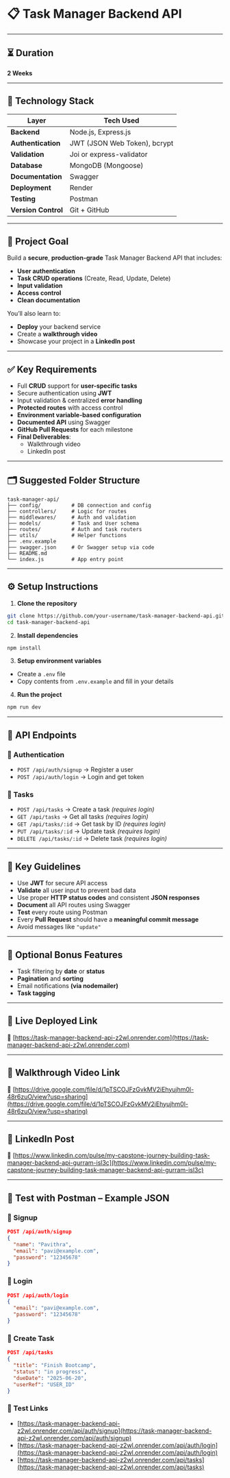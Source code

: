 # 📋 **Task Manager Backend API**

---

## ⏳ **Duration**
**2 Weeks**

---

## 🧰 **Technology Stack**

| **Layer**           | **Tech Used**                |
| ------------------- | ---------------------------- |
| **Backend**         | Node.js, Express.js          |
| **Authentication**  | JWT (JSON Web Token), bcrypt |
| **Validation**      | Joi or express-validator     |
| **Database**        | MongoDB (Mongoose)           |
| **Documentation**   | Swagger                      |
| **Deployment**      | Render                       |
| **Testing**         | Postman                      |
| **Version Control** | Git + GitHub                 |

---

## 🎯 **Project Goal**

Build a **secure**, **production-grade** Task Manager Backend API that includes:

- **User authentication**
- **Task CRUD operations** (Create, Read, Update, Delete)
- **Input validation**
- **Access control**
- **Clean documentation**

You’ll also learn to:

- **Deploy** your backend service
- Create a **walkthrough video**
- Showcase your project in a **LinkedIn post**

---

## ✅ **Key Requirements**

- Full **CRUD** support for **user-specific tasks**
- Secure authentication using **JWT**
- Input validation & centralized **error handling**
- **Protected routes** with access control
- **Environment variable-based configuration**
- **Documented API** using Swagger
- **GitHub Pull Requests** for each milestone
- **Final Deliverables**:
  - Walkthrough video
  - LinkedIn post

---

## 🗂️ **Suggested Folder Structure**

```
task-manager-api/
├── config/          # DB connection and config
├── controllers/     # Logic for routes
├── middlewares/     # Auth and validation
├── models/          # Task and User schema
├── routes/          # Auth and task routers
├── utils/           # Helper functions
├── .env.example
├── swagger.json     # Or Swagger setup via code
├── README.md
└── index.js         # App entry point
```
---
## ⚙️ **Setup Instructions**

1. **Clone the repository**
```bash
git clone https://github.com/your-username/task-manager-backend-api.git
cd task-manager-backend-api
```
2. **Install dependencies**
```bash
npm install
```
3. **Setup environment variables**

* Create a `.env` file
* Copy contents from `.env.example` and fill in your details

4. **Run the project**

```bash
npm run dev
```
---

## 📮 **API Endpoints**

### 🔐 Authentication

* `POST /api/auth/signup` → Register a user
* `POST /api/auth/login` → Login and get token

### 📝 Tasks

* `POST /api/tasks` → Create a task *(requires login)*
* `GET /api/tasks` → Get all tasks *(requires login)*
* `GET /api/tasks/:id` → Get task by ID *(requires login)*
* `PUT /api/tasks/:id` → Update task *(requires login)*
* `DELETE /api/tasks/:id` → Delete task *(requires login)*

---

## 📌 **Key Guidelines**
- Use **JWT** for secure API access
- **Validate** all user input to prevent bad data
- Use proper **HTTP status codes** and consistent **JSON responses**
- **Document** all API routes using Swagger
- **Test** every route using Postman
- Every **Pull Request** should have a **meaningful commit message**
- Avoid messages like `"update"`

---

## 🌟 **Optional Bonus Features**

- Task filtering by **date** or **status**
- **Pagination** and **sorting**
- Email notifications **(via nodemailer)**
- **Task tagging**

---

## 🚀 **Live Deployed Link**

🔗 [https://task-manager-backend-api-z2wl.onrender.com](https://task-manager-backend-api-z2wl.onrender.com)

---

## 🚀 **Walkthrough Video Link**
🔗 [https://drive.google.com/file/d/1pTSCOJFzGvkMV2iEhyujhm0l-48r6zuO/view?usp=sharing](https://drive.google.com/file/d/1pTSCOJFzGvkMV2iEhyujhm0l-48r6zuO/view?usp=sharing)

---

## 🚀 **LinkedIn Post**
🔗 [https://www.linkedin.com/pulse/my-capstone-journey-building-task-manager-backend-api-gurram-isl3c](https://www.linkedin.com/pulse/my-capstone-journey-building-task-manager-backend-api-gurram-isl3c)

---
## 🧪 **Test with Postman – Example JSON**

### 🔸 Signup

```json
POST /api/auth/signup
{
  "name": "Pavithra",
  "email": "pavi@example.com",
  "password": "12345678"
}
```

### 🔸 Login

```json
POST /api/auth/login
{
  "email": "pavi@example.com",
  "password": "12345678"
}
```

### 🔸 Create Task

```json
POST /api/tasks
{
  "title": "Finish Bootcamp",
  "status": "in progress",
  "dueDate": "2025-06-20",
  "userRef": "USER_ID"
}
```

### 🧪 Test Links

* [https://task-manager-backend-api-z2wl.onrender.com/api/auth/signup](https://task-manager-backend-api-z2wl.onrender.com/api/auth/signup)
* [https://task-manager-backend-api-z2wl.onrender.com/api/auth/login](https://task-manager-backend-api-z2wl.onrender.com/api/auth/login)
* [https://task-manager-backend-api-z2wl.onrender.com/api/tasks](https://task-manager-backend-api-z2wl.onrender.com/api/tasks)
